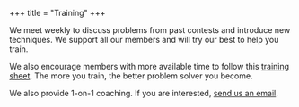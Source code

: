 +++
title =  "Training"
+++

We meet weekly to discuss problems from past contests and introduce new techniques. We support all our members and will try our best to help you train.

We also encourage members with more available time to follow this [training sheet](https://docs.google.com/spreadsheets/d/1iJZWP2nS_OB3kCTjq8L6TrJJ4o-5lhxDOyTaocSYc-k/edit#gid=84654839). The more you train, the better problem solver you become.

We also provide 1-on-1 coaching. If you are interested, [send us an email](mailto:spc.ubco@gmail.com).